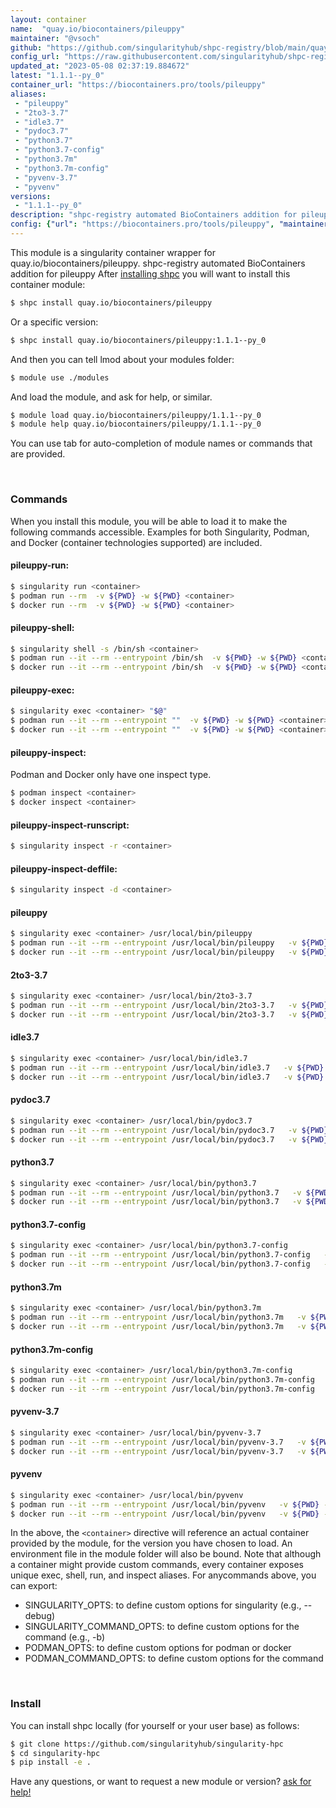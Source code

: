 ```yaml
---
layout: container
name:  "quay.io/biocontainers/pileuppy"
maintainer: "@vsoch"
github: "https://github.com/singularityhub/shpc-registry/blob/main/quay.io/biocontainers/pileuppy/container.yaml"
config_url: "https://raw.githubusercontent.com/singularityhub/shpc-registry/main/quay.io/biocontainers/pileuppy/container.yaml"
updated_at: "2023-05-08 02:37:19.884672"
latest: "1.1.1--py_0"
container_url: "https://biocontainers.pro/tools/pileuppy"
aliases:
 - "pileuppy"
 - "2to3-3.7"
 - "idle3.7"
 - "pydoc3.7"
 - "python3.7"
 - "python3.7-config"
 - "python3.7m"
 - "python3.7m-config"
 - "pyvenv-3.7"
 - "pyvenv"
versions:
 - "1.1.1--py_0"
description: "shpc-registry automated BioContainers addition for pileuppy"
config: {"url": "https://biocontainers.pro/tools/pileuppy", "maintainer": "@vsoch", "description": "shpc-registry automated BioContainers addition for pileuppy", "latest": {"1.1.1--py_0": "sha256:5966ca80f4b050481214219ccb84318ad6d4e9a022d37f5db1820078424f44f0"}, "tags": {"1.1.1--py_0": "sha256:5966ca80f4b050481214219ccb84318ad6d4e9a022d37f5db1820078424f44f0"}, "docker": "quay.io/biocontainers/pileuppy", "aliases": {"pileuppy": "/usr/local/bin/pileuppy", "2to3-3.7": "/usr/local/bin/2to3-3.7", "idle3.7": "/usr/local/bin/idle3.7", "pydoc3.7": "/usr/local/bin/pydoc3.7", "python3.7": "/usr/local/bin/python3.7", "python3.7-config": "/usr/local/bin/python3.7-config", "python3.7m": "/usr/local/bin/python3.7m", "python3.7m-config": "/usr/local/bin/python3.7m-config", "pyvenv-3.7": "/usr/local/bin/pyvenv-3.7", "pyvenv": "/usr/local/bin/pyvenv"}}
---
```


This module is a singularity container wrapper for quay.io/biocontainers/pileuppy.
shpc-registry automated BioContainers addition for pileuppy
After [installing shpc](#install) you will want to install this container module:


```bash
$ shpc install quay.io/biocontainers/pileuppy
```

Or a specific version:

```bash
$ shpc install quay.io/biocontainers/pileuppy:1.1.1--py_0
```

And then you can tell lmod about your modules folder:

```bash
$ module use ./modules
```

And load the module, and ask for help, or similar.

```bash
$ module load quay.io/biocontainers/pileuppy/1.1.1--py_0
$ module help quay.io/biocontainers/pileuppy/1.1.1--py_0
```

You can use tab for auto-completion of module names or commands that are provided.

<br>

### Commands

When you install this module, you will be able to load it to make the following commands accessible.
Examples for both Singularity, Podman, and Docker (container technologies supported) are included.

#### pileuppy-run:

```bash
$ singularity run <container>
$ podman run --rm  -v ${PWD} -w ${PWD} <container>
$ docker run --rm  -v ${PWD} -w ${PWD} <container>
```

#### pileuppy-shell:

```bash
$ singularity shell -s /bin/sh <container>
$ podman run --it --rm --entrypoint /bin/sh  -v ${PWD} -w ${PWD} <container>
$ docker run --it --rm --entrypoint /bin/sh  -v ${PWD} -w ${PWD} <container>
```

#### pileuppy-exec:

```bash
$ singularity exec <container> "$@"
$ podman run --it --rm --entrypoint ""  -v ${PWD} -w ${PWD} <container> "$@"
$ docker run --it --rm --entrypoint ""  -v ${PWD} -w ${PWD} <container> "$@"
```

#### pileuppy-inspect:

Podman and Docker only have one inspect type.

```bash
$ podman inspect <container>
$ docker inspect <container>
```

#### pileuppy-inspect-runscript:

```bash
$ singularity inspect -r <container>
```

#### pileuppy-inspect-deffile:

```bash
$ singularity inspect -d <container>
```


#### pileuppy

```bash
$ singularity exec <container> /usr/local/bin/pileuppy
$ podman run --it --rm --entrypoint /usr/local/bin/pileuppy   -v ${PWD} -w ${PWD} <container> -c " $@"
$ docker run --it --rm --entrypoint /usr/local/bin/pileuppy   -v ${PWD} -w ${PWD} <container> -c " $@"
```


#### 2to3-3.7

```bash
$ singularity exec <container> /usr/local/bin/2to3-3.7
$ podman run --it --rm --entrypoint /usr/local/bin/2to3-3.7   -v ${PWD} -w ${PWD} <container> -c " $@"
$ docker run --it --rm --entrypoint /usr/local/bin/2to3-3.7   -v ${PWD} -w ${PWD} <container> -c " $@"
```


#### idle3.7

```bash
$ singularity exec <container> /usr/local/bin/idle3.7
$ podman run --it --rm --entrypoint /usr/local/bin/idle3.7   -v ${PWD} -w ${PWD} <container> -c " $@"
$ docker run --it --rm --entrypoint /usr/local/bin/idle3.7   -v ${PWD} -w ${PWD} <container> -c " $@"
```


#### pydoc3.7

```bash
$ singularity exec <container> /usr/local/bin/pydoc3.7
$ podman run --it --rm --entrypoint /usr/local/bin/pydoc3.7   -v ${PWD} -w ${PWD} <container> -c " $@"
$ docker run --it --rm --entrypoint /usr/local/bin/pydoc3.7   -v ${PWD} -w ${PWD} <container> -c " $@"
```


#### python3.7

```bash
$ singularity exec <container> /usr/local/bin/python3.7
$ podman run --it --rm --entrypoint /usr/local/bin/python3.7   -v ${PWD} -w ${PWD} <container> -c " $@"
$ docker run --it --rm --entrypoint /usr/local/bin/python3.7   -v ${PWD} -w ${PWD} <container> -c " $@"
```


#### python3.7-config

```bash
$ singularity exec <container> /usr/local/bin/python3.7-config
$ podman run --it --rm --entrypoint /usr/local/bin/python3.7-config   -v ${PWD} -w ${PWD} <container> -c " $@"
$ docker run --it --rm --entrypoint /usr/local/bin/python3.7-config   -v ${PWD} -w ${PWD} <container> -c " $@"
```


#### python3.7m

```bash
$ singularity exec <container> /usr/local/bin/python3.7m
$ podman run --it --rm --entrypoint /usr/local/bin/python3.7m   -v ${PWD} -w ${PWD} <container> -c " $@"
$ docker run --it --rm --entrypoint /usr/local/bin/python3.7m   -v ${PWD} -w ${PWD} <container> -c " $@"
```


#### python3.7m-config

```bash
$ singularity exec <container> /usr/local/bin/python3.7m-config
$ podman run --it --rm --entrypoint /usr/local/bin/python3.7m-config   -v ${PWD} -w ${PWD} <container> -c " $@"
$ docker run --it --rm --entrypoint /usr/local/bin/python3.7m-config   -v ${PWD} -w ${PWD} <container> -c " $@"
```


#### pyvenv-3.7

```bash
$ singularity exec <container> /usr/local/bin/pyvenv-3.7
$ podman run --it --rm --entrypoint /usr/local/bin/pyvenv-3.7   -v ${PWD} -w ${PWD} <container> -c " $@"
$ docker run --it --rm --entrypoint /usr/local/bin/pyvenv-3.7   -v ${PWD} -w ${PWD} <container> -c " $@"
```


#### pyvenv

```bash
$ singularity exec <container> /usr/local/bin/pyvenv
$ podman run --it --rm --entrypoint /usr/local/bin/pyvenv   -v ${PWD} -w ${PWD} <container> -c " $@"
$ docker run --it --rm --entrypoint /usr/local/bin/pyvenv   -v ${PWD} -w ${PWD} <container> -c " $@"
```



In the above, the `<container>` directive will reference an actual container provided
by the module, for the version you have chosen to load. An environment file in the
module folder will also be bound. Note that although a container
might provide custom commands, every container exposes unique exec, shell, run, and
inspect aliases. For anycommands above, you can export:

 - SINGULARITY_OPTS: to define custom options for singularity (e.g., --debug)
 - SINGULARITY_COMMAND_OPTS: to define custom options for the command (e.g., -b)
 - PODMAN_OPTS: to define custom options for podman or docker
 - PODMAN_COMMAND_OPTS: to define custom options for the command

<br>

### Install

You can install shpc locally (for yourself or your user base) as follows:

```bash
$ git clone https://github.com/singularityhub/singularity-hpc
$ cd singularity-hpc
$ pip install -e .
```

Have any questions, or want to request a new module or version? [ask for help!](https://github.com/singularityhub/singularity-hpc/issues)